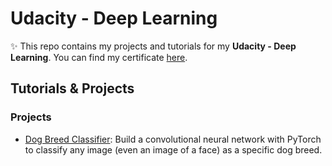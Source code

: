 # Udacity - Deep Learning

✨ This repo contains my projects and tutorials for my **Udacity - Deep Learning**. You can find my certificate [here](https://graduation.udacity.com/confirm/9JE55AA).

## Tutorials & Projects


### Projects
* [Dog Breed Classifier](/dog-breed-classifier): Build a convolutional neural network with PyTorch to classify any image (even an image of a face) as a specific dog breed.
